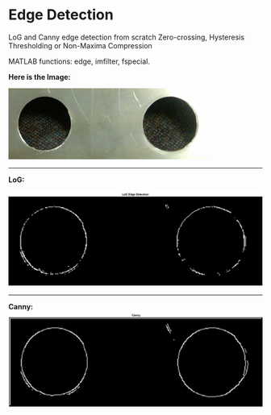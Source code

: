 # Edge Detection
LoG and Canny edge detection from scratch
Zero-crossing, Hysteresis Thresholding or Non-Maxima Compression

MATLAB functions: edge, imfilter, fspecial.

**Here is the Image:**

![](https://github.com/MehdiSaraeian/MachineVision/blob/master/2.CornerDetection/1.EdgeDetection/twoCircles.png)
______________

**LoG:**

![](https://github.com/MehdiSaraeian/MachineVision/blob/master/2.CornerDetection/1.EdgeDetection/LoG%20Edge%20Detection.jpg)
_______________

**Canny:**
![](https://github.com/MehdiSaraeian/MachineVision/blob/master/2.CornerDetection/1.EdgeDetection/Canny%20Edge%20Detection.jpg)
